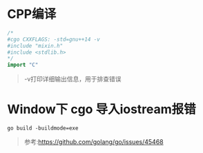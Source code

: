 # CPP编译
```go
/*
#cgo CXXFLAGS: -std=gnu++14 -v
#include "mixin.h"
#include <stdlib.h>
*/
import "C"

```
> -v打印详细输出信息，用于排查错误
# Window下 cgo 导入iostream报错
`go build -buildmode=exe`
> 参考:https://github.com/golang/go/issues/45468
